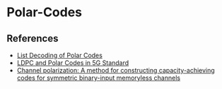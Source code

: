 # Polar-Codes

## References
- [List Decoding of Polar Codes](https://arxiv.org/pdf/1206.0050.pdf)
- [LDPC and Polar Codes in 5G Standard](https://www.youtube.com/playlist?list=PLyqSpQzTE6M81HJ26ZaNv0V3ROBrcv-Kc)
- [Channel polarization: A method for constructing capacity-achieving codes for symmetric binary-input memoryless channels](https://arxiv.org/pdf/0807.3917.pdf)